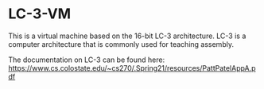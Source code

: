 # LC-3-VM

This is a virtual machine based on the 16-bit LC-3 architecture. LC-3 is a computer architecture that is commonly used for teaching assembly.


The documentation on LC-3 can be found here: https://www.cs.colostate.edu/~cs270/.Spring21/resources/PattPatelAppA.pdf
